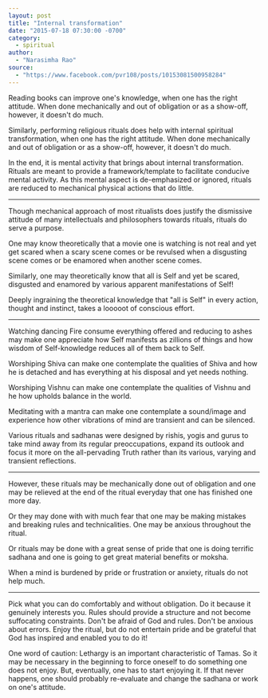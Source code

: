 ```yaml
---
layout: post
title: "Internal transformation"
date: "2015-07-18 07:30:00 -0700"
category:
  - spiritual
author:
  - "Narasimha Rao"
source:
  - "https://www.facebook.com/pvr108/posts/10153081500958284"
---
```


Reading books can improve one's knowledge, when one has the right attitude. When done mechanically and out of obligation or as a show-off, however, it doesn't do much.

Similarly, performing religious rituals does help with internal spiritual transformation, when one has the right attitude. When done mechanically and out of obligation or as a show-off, however, it doesn't do much. <!--more-->

In the end, it is mental activity that brings about internal transformation. Rituals are meant to provide a framework/template to facilitate conducive mental activity. As this mental aspect is de-emphasized or ignored, rituals are reduced to mechanical physical actions that do little.

* * *

Though mechanical approach of most ritualists does justify the dismissive attitude of many intellectuals and philosophers towards rituals, rituals do serve a purpose.

One may know theoretically that a movie one is watching is not real and yet get scared when a scary scene comes or be revulsed when a disgusting scene comes or be enamored when another scene comes.

Similarly, one may theoretically know that all is Self and yet be scared, disgusted and enamored by various apparent manifestations of Self!

Deeply ingraining the theoretical knowledge that "all is Self" in every action, thought and instinct, takes a looooot of conscious effort.

* * *

Watching dancing Fire consume everything offered and reducing to ashes may make one appreciate how Self manifests as zillions of things and how wisdom of Self-knowledge reduces all of them back to Self.

Worshiping Shiva can make one contemplate the qualities of Shiva and how he is detached and has everything at his disposal and yet needs nothing.

Worshiping Vishnu can make one contemplate the qualities of Vishnu and he how upholds balance in the world.

Meditating with a mantra can make one contemplate a sound/image and experience how other vibrations of mind are transient and can be silenced.

Various rituals and sadhanas were designed by rishis, yogis and gurus to take mind away from its regular preoccupations, expand its outlook and focus it more on the all-pervading Truth rather than its various, varying and transient reflections.

* * *

However, these rituals may be mechanically done out of obligation and one may be relieved at the end of the ritual everyday that one has finished one more day.

Or they may done with with much fear that one may be making mistakes and breaking rules and technicalities. One may be anxious throughout the ritual.

Or rituals may be done with a great sense of pride that one is doing terrific sadhana and one is going to get great material benefits or moksha.

When a mind is burdened by pride or frustration or anxiety, rituals do not help much.

* * *

Pick what you can do comfortably and without obligation. Do it because it genuinely interests you. Rules should provide a structure and not become suffocating constraints. Don't be afraid of God and rules. Don't be anxious about errors. Enjoy the ritual, but do not entertain pride and be grateful that God has inspired and enabled you to do it!

One word of caution: Lethargy is an important characteristic of Tamas. So it may be necessary in the beginning to force oneself to do something one does not enjoy. But, eventually, one has to start enjoying it. If that never happens, one should probably re-evaluate and change the sadhana or work on one's attitude.
